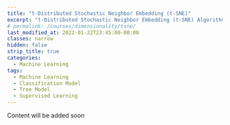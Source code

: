 ```yaml
---
title: "t-Distributed Stochastic Neighbor Embedding (t-SNE)"
excerpt: "t-Distributed Stochastic Neighbor Embedding (t-SNE) Algorithm"
# permalink: /courses/dimensionality/tsne/
last_modified_at: 2022-01-22T23:45:00-00:00
classes: narrow
hidden: false
strip_title: true
categories:
  - Machine Learning
tags: 
  - Machine Learning
  - Classification Model
  - Tree Model
  - Supervised Learning
---
```

Content will be added soon